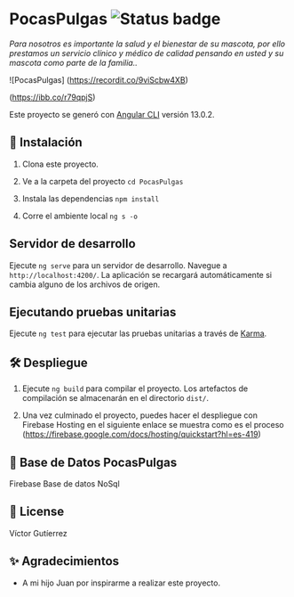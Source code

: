 # PocasPulgas ![Status badge](https://img.shields.io/badge/status-in%20progress-yellow)

_Para nosotros es importante la salud y el bienestar de su mascota, 
por ello prestamos un servicio clínico y médico de calidad pensando 
en usted y su mascota como parte de la familia.._

![PocasPulgas]
(https://recordit.co/9viScbw4XB)

(https://ibb.co/r79qpjS)

Este proyecto se generó con [Angular CLI](https://github.com/angular/angular-cli) versión 13.0.2.

## 🚀 Instalación
1. Clona este proyecto.

2. Ve a la carpeta del proyecto
`cd PocasPulgas`

3. Instala las dependencias
`npm install`

4. Corre el ambiente local
`ng s -o`

## Servidor de desarrollo

Ejecute `ng serve` para un servidor de desarrollo. Navegue a `http://localhost:4200/`. 
La aplicación se recargará automáticamente si cambia alguno de los archivos de origen.

## Ejecutando pruebas unitarias

Ejecute `ng test` para ejecutar las pruebas unitarias a través de [Karma](https://karma-runner.github.io).

## 🛠 Despliegue

1. Ejecute `ng build` para compilar el proyecto. Los artefactos de compilación se almacenarán en el directorio `dist/`.

2. Una vez culminado el proyecto, puedes hacer el despliegue con Firebase Hosting
   en el siguiente enlace se muestra como es el proceso
(https://firebase.google.com/docs/hosting/quickstart?hl=es-419)

## 🦀 Base de Datos PocasPulgas
Firebase Base de datos NoSql

## 🧾 License
Víctor Gutíerrez

## ✨ Agradecimientos
* A mi hijo Juan por inspirarme a realizar este proyecto.

